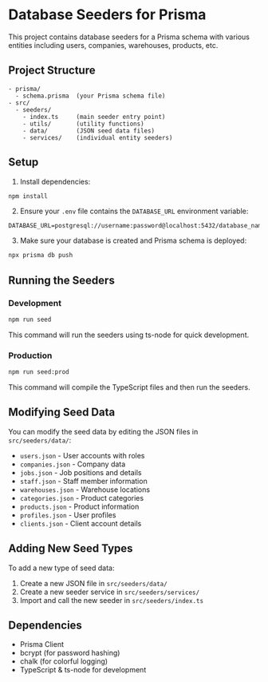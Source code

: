# Database Seeders for Prisma

This project contains database seeders for a Prisma schema with various entities including users, companies, warehouses, products, etc.

## Project Structure

```
- prisma/
  - schema.prisma  (your Prisma schema file)
- src/
  - seeders/
    - index.ts     (main seeder entry point)
    - utils/       (utility functions)
    - data/        (JSON seed data files)
    - services/    (individual entity seeders)
```

## Setup

1. Install dependencies:

```bash
npm install
```

2. Ensure your `.env` file contains the `DATABASE_URL` environment variable:

```
DATABASE_URL=postgresql://username:password@localhost:5432/database_name
```

3. Make sure your database is created and Prisma schema is deployed:

```bash
npx prisma db push
```

## Running the Seeders

### Development

```bash
npm run seed
```

This command will run the seeders using ts-node for quick development.

### Production

```bash
npm run seed:prod
```

This command will compile the TypeScript files and then run the seeders.

## Modifying Seed Data

You can modify the seed data by editing the JSON files in `src/seeders/data/`:

- `users.json` - User accounts with roles
- `companies.json` - Company data
- `jobs.json` - Job positions and details
- `staff.json` - Staff member information
- `warehouses.json` - Warehouse locations
- `categories.json` - Product categories
- `products.json` - Product information
- `profiles.json` - User profiles
- `clients.json` - Client account details

## Adding New Seed Types

To add a new type of seed data:

1. Create a new JSON file in `src/seeders/data/`
2. Create a new seeder service in `src/seeders/services/`
3. Import and call the new seeder in `src/seeders/index.ts`

## Dependencies

- Prisma Client
- bcrypt (for password hashing)
- chalk (for colorful logging)
- TypeScript & ts-node for development